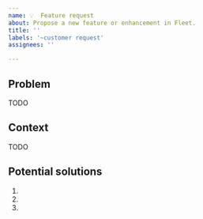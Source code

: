 ```yaml
---
name: 💡  Feature request
about: Propose a new feature or enhancement in Fleet.
title: ''
labels: '~customer request'
assignees: ''

---
```


## Problem

TODO
<!-- Describe the core problem you're trying to solve. -->

## Context

TODO
<!--
Please provide as much context as you can about your use case and motivations.
- How might this have a positive affect on your organization?
- What is the current situation? Why does the current situation hurt? 
- What are you doing right now to work around this issue? What's non-ideal about it?
-->

## Potential solutions

<!-- You can leave this blank, or propose a solution. You can also attach any screenshots or other visuals that might help convey your meaning. -->

1. 
2. 
3. 
